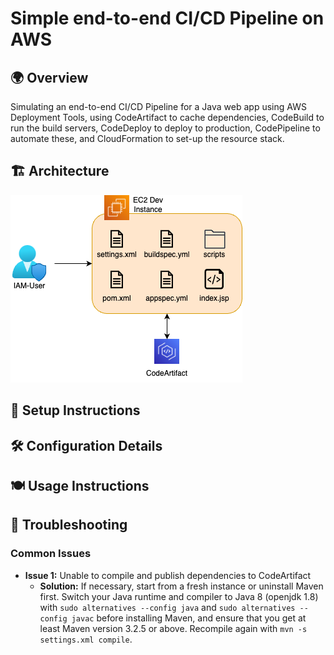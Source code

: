 # Simple end-to-end CI/CD Pipeline on AWS

## 🌍 Overview
Simulating an end-to-end CI/CD Pipeline for a Java web app using AWS Deployment Tools, using CodeArtifact to cache dependencies, CodeBuild to run the build servers, CodeDeploy to deploy to production, CodePipeline to automate these, and CloudFormation to set-up the resource stack.

## 🏗️ Architecture
![diagram](awsProject2.drawio.png)

## 🧱 Setup Instructions

## 🛠️ Configuration Details

## 🍽️ Usage Instructions

## 🚨 Troubleshooting
### Common Issues
- **Issue 1:** Unable to compile and publish dependencies to CodeArtifact
    - **Solution:** If necessary, start from a fresh instance or uninstall Maven first. Switch your Java runtime and compiler to Java 8 (openjdk 1.8) with `sudo alternatives --config java` and `sudo alternatives --config javac` before installing Maven, and ensure that you get at least Maven version 3.2.5 or above. Recompile again with `mvn -s settings.xml compile`.
